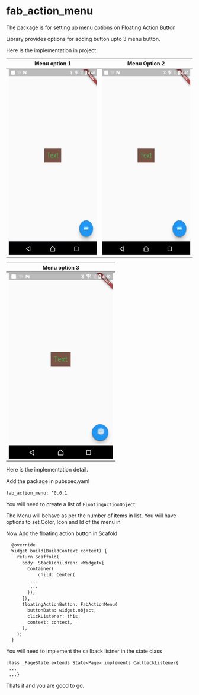 # fab_action_menu

The package is for setting up menu options on Floating Action Button

Library provides options for adding button upto 3 menu button.

Here is the implementation in project

| Menu option 1 | Menu Option 2 |
| ------------------ | ------------------ |
| <img src="./assets/gif (1).gif" height="500" alt="gif (1)"/>  | <img src="./assets/gif (2).gif" height="500" alt="gif (2)"/>  |


| Menu option 3 | 
| ------------------ |
| <img src="./assets/gif (3).gif" height="500" alt="gif (3)"/>  | 


Here is the implementation detail.

Add the package in pubspec.yaml

``
fab_action_menu: ^0.0.1
``

You will need to create a list of ` FloatingActionObject `

The Menu will behave as per the number of items in list.
You will have options to set Color, Icon and Id of the menu in 

Now Add the floating action button in Scafold

```
  @override
  Widget build(BuildContext context) {
    return Scaffold(
      body: Stack(children: <Widget>[
        Container(
            child: Center(
         ...
         ...
        )),
      ]),
      floatingActionButton: FabActionMenu(
        buttonData: widget.object,
        clickListener: this,
        context: context,
      ),
    );
  }
```

You will need to implement the callback listner in the state class

```  
class _PageState extends State<Page> implements CallbackListener{
 ...
 ...}
```

Thats it and you are good to go.


 









